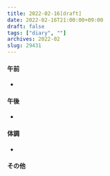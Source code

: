 ```yaml
---
title: 2022-02-16[draft]
date: 2022-02-16T21:00:00+09:00
draft: false
tags: ["diary", ""]
archives: 2022-02
slug: 29431
---
```

#### 午前
- 
#### 午後
- 
#### 体調
- 
#### その他